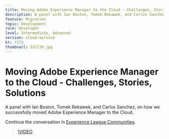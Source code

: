 ```yaml
---
title: Moving Adobe Experience Manager to the Cloud - Challenges, Stories, Solutions
description: A panel with Ian Boston, Tomek Rekawek, and Carlos Sanchez, on how we successfully moved Adobe Experience Manager to the Cloud.
feature: Migration
topic: Development
role: Developer
level: Intermediate, Advanced
version: cloud-service
kt: 7173
thumbnail: 331739.jpg
---
```


# Moving Adobe Experience Manager to the Cloud - Challenges, Stories, Solutions 

A panel with Ian Boston, Tomek Rekawek, and Carlos Sanchez, on how we successfully moved Adobe Experience Manager to the Cloud.

Continue the conversation in <a href="http://adobe.ly/36Yd3v6">Experience League Communities</a>.

>[!VIDEO](https://video.tv.adobe.com/v/331739/?quality=12&learn=on&hidetitle=true)